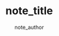 ---
layout: post
title: note_title
link: note_url
author: note_author
published_date: note_date
description: note_description
language: note_lang
categories: 
   - note_category
tags: 
   note_tags
permalink: /:categories/:year/:month/:day/:title/
---